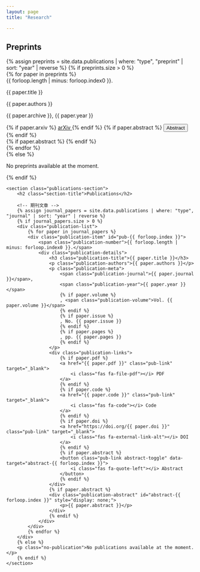 ```yaml
---
layout: page
title: "Research"

---
```

<section class="publications-section">
        <h2 class="section-title">Preprints</h2>
<!-- 预印本 -->
        {% assign preprints = site.data.publications | where: "type", "preprint" | sort: "year" | reverse %}
        {% if preprints.size > 0 %}
        <div class="publication-list">
            {% for paper in preprints %}
            <div class="publication-item" id="preprint-{{ forloop.index }}">
                <span class="publication-number">{{ forloop.length | minus: forloop.index0 }}.</span>
                <div class="publication-details">
                    <p class="publication-title">{{ paper.title }}</p><p class="publication-authors">{{ paper.authors }}</p><p class="publication-meta">
                        <span class="publication-archive">{{ paper.archive }}</span>, 
                        <span class="publication-year">{{ paper.year }}</span></p>
                    <div class="publication-links">
                        {% if paper.arxiv %}
                        <a href="https://arxiv.org/abs/{{ paper.arxiv }}" class="pub-link" target="_blank">
                            <i class="fas fa-external-link-alt"></i> arXiv
                        </a>
                        {% endif %}
                        {% if paper.abstract %}
                        <button class="pub-link abstract-toggle" data-target="abstract-preprint-{{ forloop.index }}">
                            <i class="fas fa-quote-left"></i> Abstract
                        </button>
                        {% endif %}
                    </div>
                    {% if paper.abstract %}
                    <div class="publication-abstract" id="abstract-preprint-{{ forloop.index }}" style="display: none;">
                        <p>{{ paper.abstract }}</p>
                    </div>
                    {% endif %}
                </div>
            </div>
            {% endfor %}
        </div>
        {% else %}
        <p class="no-preprints">No preprints available at the moment.</p>
        {% endif %}
    </section>



    <section class="publications-section">
        <h2 class="section-title">Publications</h2>
        
        <!-- 期刊文章 -->
        {% assign journal_papers = site.data.publications | where: "type", "journal" | sort: "year" | reverse %}
        {% if journal_papers.size > 0 %}
        <div class="publication-list">
            {% for paper in journal_papers %}
            <div class="publication-item" id="pub-{{ forloop.index }}">
                <span class="publication-number">{{ forloop.length | minus: forloop.index0 }}.</span>
                <div class="publication-details">
                    <h3 class="publication-title">{{ paper.title }}</h3>
                    <p class="publication-authors">{{ paper.authors }}</p>
                    <p class="publication-meta">
                        <span class="publication-journal">{{ paper.journal }}</span>, 
                        <span class="publication-year">{{ paper.year }}</span>
                        {% if paper.volume %}
                        , <span class="publication-volume">Vol. {{ paper.volume }}</span>
                        {% endif %}
                        {% if paper.issue %}
                        , No. {{ paper.issue }}
                        {% endif %}
                        {% if paper.pages %}
                        , pp. {{ paper.pages }}
                        {% endif %}
                    </p>
                    <div class="publication-links">
                        {% if paper.pdf %}
                        <a href="{{ paper.pdf }}" class="pub-link" target="_blank">
                            <i class="fas fa-file-pdf"></i> PDF
                        </a>
                        {% endif %}
                        {% if paper.code %}
                        <a href="{{ paper.code }}" class="pub-link" target="_blank">
                            <i class="fas fa-code"></i> Code
                        </a>
                        {% endif %}
                        {% if paper.doi %}
                        <a href="https://doi.org/{{ paper.doi }}" class="pub-link" target="_blank">
                            <i class="fas fa-external-link-alt"></i> DOI
                        </a>
                        {% endif %}
                        {% if paper.abstract %}
                        <button class="pub-link abstract-toggle" data-target="abstract-{{ forloop.index }}">
                            <i class="fas fa-quote-left"></i> Abstract
                        </button>
                        {% endif %}
                    </div>
                    {% if paper.abstract %}
                    <div class="publication-abstract" id="abstract-{{ forloop.index }}" style="display: none;">
                        <p>{{ paper.abstract }}</p>
                    </div>
                    {% endif %}
                </div>
            </div>
            {% endfor %}
        </div>
        {% else %}
        <p class="no-publication">No publications available at the moment.</p>
        {% endif %}
    </section>


<script>
// Abstract显示/隐藏功能
document.addEventListener('DOMContentLoaded', function() {
    const abstractToggles = document.querySelectorAll('.abstract-toggle');
    
    abstractToggles.forEach(toggle => {
        toggle.addEventListener('click', function() {
            const targetId = this.getAttribute('data-target');
            const abstract = document.getElementById(targetId);
            
            if (abstract) {
                const isVisible = abstract.style.display === 'block';
                abstract.style.display = isVisible ? 'none' : 'block';
                
                // 更新按钮文本
                const icon = this.querySelector('i');
                if (isVisible) {
                    this.innerHTML = '<i class="fas fa-quote-left"></i> Abstract';
                } else {
                    this.innerHTML = '<i class="fas fa-eye-slash"></i> Hide Abstract';
                }
                
                // 平滑滚动到摘要
                if (!isVisible) {
                    abstract.scrollIntoView({ behavior: 'smooth', block: 'nearest' });
                }
            }
        });
    });
});
</script>

<script>
// Abstract
document.addEventListener('DOMContentLoaded', function() {
    const abstractToggles = document.querySelectorAll('.abstract-toggle');
    
    abstractToggles.forEach(toggle => {
        toggle.addEventListener('click', function() {
            const targetId = this.getAttribute('data-target');
            const abstract = document.getElementById(targetId);
            
            if (abstract) {
                const isVisible = abstract.style.display === 'block';
                abstract.style.display = isVisible ? 'none' : 'block';
                
                // 更新按钮文本
                const icon = this.querySelector('i');
                if (isVisible) {
                    this.innerHTML = '<i class="fas fa-quote-left"></i> Abstract';
                } else {
                    this.innerHTML = '<i class="fas fa-eye-slash"></i> Hide Abstract';
                }
                
                // 平滑滚动到摘要
                if (!isVisible) {
                    abstract.scrollIntoView({ behavior: 'smooth', block: 'nearest' });
                }
            }
        });
    });
});
</script>